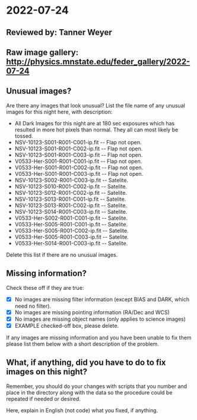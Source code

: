 # 2022-07-24

## Reviewed by:   Tanner Weyer

## Raw image gallery: http://physics.mnstate.edu/feder_gallery/2022-07-24

## Unusual images?

Are there any images that look unusual? List the file name of any unusual images for this night here, with description:

+ All Dark Images for this night are at 180 sec exposures which has resulted in more hot pixels than normal. They all can  most likely be tossed. 
+ NSV-10123-S001-R001-C001-ip.fit -- Flap not open.
+ NSV-10123-S001-R001-C002-ip.fit -- Flap not open.
+ NSV-10123-S001-R001-C003-ip.fit -- Flap not open.
+ V0533-Her-S001-R001-C001-ip.fit -- Flap not open.
+ V0533-Her-S001-R001-C002-ip.fit -- Flap not open.
+ V0533-Her-S001-R001-C003-ip.fit -- Flap not open.
+ NSV-10123-S002-R001-C003-ip.fit -- Satelite.
+ NSV-10123-S010-R001-C002-ip.fit -- Satelite.
+ NSV-10123-S012-R001-C002-ip.fit -- Satelite.
+ NSV-10123-S013-R001-C001-ip.fit -- Satelite.
+ NSV-10123-S013-R001-C002-ip.fit -- Satelite.
+ NSV-10123-S014-R001-C003-ip.fit -- Satelite.
+ V0533-Her-S002-R001-C001-ip.fit -- Satelite.
+ V0533-Her-S005-R001-C001-ip.fit -- Satelite.
+ V0533-Her-S005-R001-C002-ip.fit -- Satelite.
+ V0533-Her-S005-R001-C003-ip.fit -- Satelite.
+ V0533-Her-S014-R001-C003-ip.fit -- Satelite.

Delete this list if there are no unusual images.

## Missing information?

Check these off if they are true:

- [X] No images are missing filter information (except BIAS and DARK, which need no filter).
- [X] No images are missing pointing information (RA/Dec and WCS)
- [X] No images are missing object names (only applies to science images)
- [x] EXAMPLE checked-off box, please delete.

If any images are missing information and you have been unable to fix them please list
them below with a short description of the problem.

## What, if anything, did you have to do to fix images on this night?

Remember, you should do your changes with scripts that you number and place in the
directory along with the data so the procedure could be repeated if needed or
desired.

Here, explain in English (not code) what you fixed, if anything.
